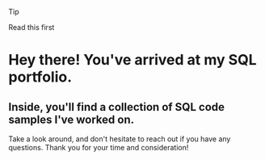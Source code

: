 >[!tip]
>Read this first



# Hey there! You've arrived at my SQL portfolio. 

## Inside, you'll find a collection of SQL code samples I've worked on. 

Take a look around, and don't hesitate to reach out if you have any questions.  Thank you for your time and consideration!
